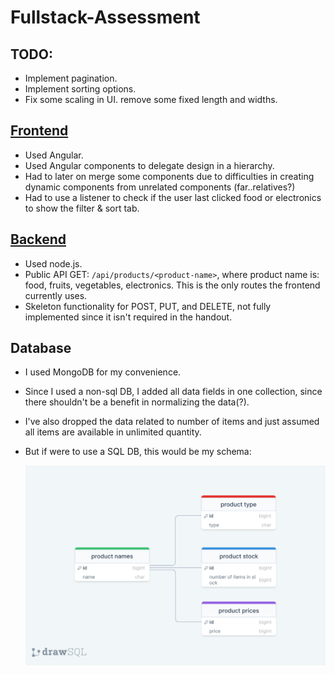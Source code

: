 # Fullstack-Assessment

## TODO:
- Implement pagination.
- Implement sorting options.
- Fix some scaling in UI. remove some fixed length and widths.

## [Frontend](./frontend)
- Used Angular.
- Used Angular components to delegate design in a hierarchy. 
- Had to later on merge some components due to difficulties in creating dynamic components from unrelated components (far..relatives?)
- Had to use a listener to check if the user last clicked food or electronics to show the filter & sort tab.

## [Backend](./backend)
- Used node.js.
- Public API GET: `/api/products/<product-name>`, where product name is: food, fruits, vegetables, electronics. This is the only routes the frontend currently uses.
- Skeleton functionality for POST, PUT, and DELETE, not fully implemented since it isn't required in the handout.


## Database
- I used MongoDB for my convenience.
- Since I used a non-sql DB, I added all data fields in one collection, since there shouldn't be a benefit in normalizing the data(?). 
- I've also dropped the data related to number of items and just assumed all items are available in unlimited quantity.
- But if were to use a SQL DB, this would be my schema:

  ![image](./schema.png)
